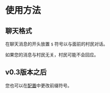# 使用方法

## 聊天格式

在聊天消息的开头放置 `$` 符号以与面前的村民对话。

如果您的消息与村民无关，村民可能不会回应。

## v0.3版本之后

您也可以在[配置](./config/main#content)中更改前缀符号。
